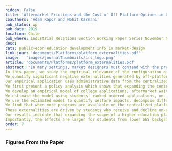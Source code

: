```yaml
---
hidden: False
title: 'Aftermarket Frictions and the Cost of Off-Platform Options in Centralized Assignment Mechanisms'
coauthors: 'Adam Kapor and Mohit Karnani'
pub_status: wp
pub_date: 2019
location: Chile
pub_where: Industrial Relations Section Working Paper Series November N635
desc:
cats: public-econ education development info io market-design
link_jour: 'documents/Platforms/platform_externalities.pdf'
image:   'images/journalThumbnails/irs_logo.png'
article: 'documents/Platforms/platform_externalities.pdf'
abstract: 'In many settings, market designers must contend with the presence of firms who participate in the broader game surrounding a market but do not participate in the portion under the designer's control.
In this paper, we study the empirical relevance of the configuration of on- and off-platform options in the context of a centralized college-major choice system.
We quantify significant negative externalities generated by off-platform options and measure the aftermarket frictions that contribute to generating them in practice.
Our empirical application uses administrative data from the centralized assignment system for higher education in Chile and leverages a policy change that increased the number of on-platform slots by approximately 40\%.
We first present a policy analysis which shows that expanding the centralized platform leads students to start college sooner and raises the share of students who graduate within six years.
We develop an empirical model of college applications, aftermarket waitlists, and matriculation choices.
We estimate the model using students' ranked-ordered applications, on- and off-platform enrollment, and on-time graduation outcomes.
We use the estimated model to quantify welfare impacts, decompose different mechanisms and to conduct counterfactual exercises.
We find that when more programs are available on the centralized platform, welfare increases substantially.
These externalities are driven by students who receive and decline on-platform offers, and are amplified by substantial frictions in waitlists.
Our results indicate that expanding the scope of a higher education platform can have real impacts on welfare and human capital.
Importantly, the effects are larger for students from lower SES backgrounds, suggesting the design of platforms can have effects on both efficiency and equity. '
order: 7
---
```


### Figures From the Paper

<div class='full'>
  <div class='row'>
    <div class='large-12 columns'>
      <div class='mod modBoxedSlider'>
        <div class='slides'>
        <div class='slide'>
          <img alt="" src="documents/Platforms/figureA7.png" />
        </div>
        <div class='slide'>
          <img alt="" src="documents/Platforms/figureA12.png" />
        </div>
          <div class='slide'>
            <img alt="" src="documents/Platforms/figure2_a.png" />
          </div>
          <div class='slide'>
            <img alt="" src="documents/Platforms/figure2_b.png" />
          </div>
          <div class='slide'>
            <img alt="" src="documents/Platforms/figure2_c.png" />
          </div>  
          <div class='slide'>
            <img alt="" src="documents/Platforms/figure2_d.png" />
          </div>  
          <div class='slide'>
            <img alt="" src="documents/Platforms/figure2_e.png" />
          </div>
          <div class='slide'>
            <img alt="" src="documents/Platforms/figure2_f.png" />
          </div>         
          <div class='slide'>
            <img alt="" src="documents/Platforms/figure3_All.png" />
          </div>   
          <div class='slide'>
            <img alt="" src="documents/Platforms/figure4_All.png" />
          </div>  
          <div class='slide'>
            <img alt="" src="documents/Platforms/figure5_All.png" />
          </div>      
          <div class='slide'>
            <img alt="" src="documents/Platforms/figure7_All.png" />
          </div>       
          <div class='slide'>
            <img alt="" src="documents/Platforms/figure8_All.png" />
          </div>    
          <div class='slide'>
            <img alt="" src="documents/Platforms/figure11_All.png" />
          </div>      
          <div class='slide'>
            <img alt="" src="documents/Platforms/figure12_All.png" />
          </div>                  
        </div>
      </div>
    </div>
  </div>
